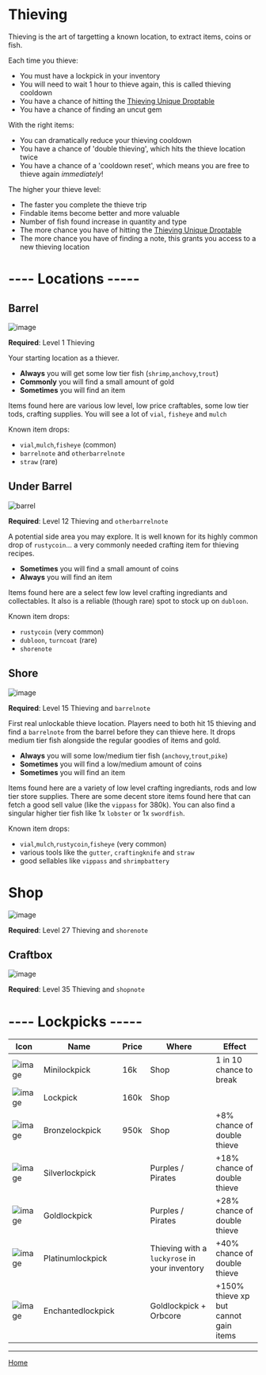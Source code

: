 # Thieving #

Thieving is the art of targetting a known location, to extract items, coins or fish.

Each time you thieve:
- You must have a lockpick in your inventory
- You will need to wait 1 hour to thieve again, this is called thieving cooldown
- You have a chance of hitting the [Thieving Unique Droptable](./UDT.md)
- You have a chance of finding an uncut gem

With the right items:
- You can dramatically reduce your thieving cooldown
- You have a chance of 'double thieving', which hits the thieve location twice
- You have a chance of a 'cooldown reset', which means you are free to thieve again *immediately*!

The higher your thieve level:
- The faster you complete the thieve trip
- Findable items become better and more valuable
- Number of fish found increase in quantity and type
- The more chance you have of hitting the [Thieving Unique Droptable](./UDT.md)
- The more chance you have of finding a note, this grants you access to a new thieving location

# ---- Locations -----

## Barrel
![image](https://github.com/fishbotapp/fishbotwiki/assets/163616414/64786303-e9db-4833-bbb5-5ed02216c742)

**Required**: Level 1 Thieving

Your starting location as a thiever.

 - **Always** you will get some low tier fish (`shrimp`,`anchovy`,`trout`)
 - **Commonly** you will find a small amount of gold
 - **Sometimes** you will find an item

Items found here are various low level, low price craftables, some low tier tods, crafting supplies. You will see a lot of `vial`, `fisheye` and `mulch`

Known item drops:
  - `vial`,`mulch`,`fisheye` (common)
  - `barrelnote` and `otherbarrelnote`
  - `straw` (rare)


## Under Barrel
![barrel](https://github.com/fishbotapp/fishbotwiki/assets/163616414/bf664d2b-2ebe-47d1-8843-1feb77a725e4)


**Required**: Level 12 Thieving and `otherbarrelnote`

A potential side area you may explore. It is well known for its highly common drop of `rustycoin`... a very commonly needed crafting item for thieving recipes.

 - **Sometimes** you will find a small amount of coins
 - **Always** you will find an item

Items found here are a select few low level crafting ingrediants and collectables. It also is a reliable (though rare) spot to stock up on `dubloon`.

Known item drops:
  - `rustycoin` (very common)
  - `dubloon`, `turncoat` (rare)
  - `shorenote`

## Shore
![image](https://github.com/fishbotapp/fishbotwiki/assets/163616414/a8f5c4e5-81ab-4201-a80e-9e407eeacf87)

**Required**: Level 15 Thieving and `barrelnote`

First real unlockable thieve location. Players need to both hit 15 thieving and find a `barrelnote` from the barrel before they can thieve here. It drops medium tier fish alongside the regular goodies of items and gold.

 - **Always** you will some low/medium tier fish (`anchovy`,`trout`,`pike`)
 - **Sometimes** you will find a low/medium amount of coins
 - **Sometimes** you will find an item

Items found here are a variety of low level crafting ingrediants, rods and low tier store supplies. There are some decent store items found here that can fetch a good sell value (like the `vippass` for 380k). You can also find a singular higher tier fish like 1x `lobster` or 1x `swordfish`.

Known item drops:
  - `vial`,`mulch`,`rustycoin`,`fisheye` (very common)
  - various tools like the `gutter`, `craftingknife` and `straw`
  - good sellables like `vippass` and `shrimpbattery`


# Shop
![image](https://github.com/fishbotapp/fishbotwiki/assets/163616414/56f74eb6-1d0d-4afa-a349-66b8152e7f9c)

**Required**: Level 27 Thieving and `shorenote`



## Craftbox
![image](https://github.com/fishbotapp/fishbotwiki/assets/163616414/39092efa-19ec-4e1a-922f-54376c798882)

**Required**: Level 35 Thieving and `shopnote`

# ---- Lockpicks -----


| Icon | Name | Price | Where |Effect |
| ------ | ------ | ------- | ---- | ---- |
| ![image](https://fishbot.app/items/minilockpick.png) | Minilockpick | 16k | Shop | 1 in 10 chance to break |
| ![image](https://fishbot.app/items/lockpick.png) | Lockpick | 160k | Shop | |
| ![image](https://fishbot.app/items/bronzelockpick.png) | Bronzelockpick | 950k | Shop | +8% chance of double thieve |
| ![image](https://fishbot.app/items/silverlockpick.png) | Silverlockpick |  | Purples / Pirates | +18% chance of double thieve |
| ![image](https://fishbot.app/items/goldlockpick.png) | Goldlockpick |  | Purples / Pirates | +28% chance of double thieve |
| ![image](https://fishbot.app/items/platinumlockpick.png) | Platinumlockpick |  | Thieving with a `luckyrose` in your inventory | +40% chance of double thieve |
| ![image](https://fishbot.app/items/enchantedlockpick.png) | Enchantedlockpick |  | Goldlockpick + Orbcore | +150% thieve xp but cannot gain items |



-----------------------------

[Home](https://fishbotapp.github.io/fishbotwiki/)

